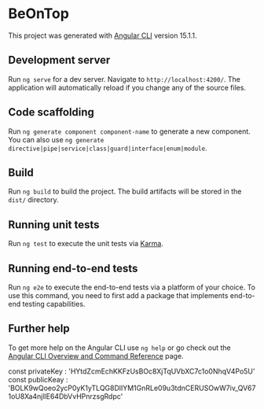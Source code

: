 # BeOnTop

This project was generated with [Angular CLI](https://github.com/angular/angular-cli) version 15.1.1.

## Development server

Run `ng serve` for a dev server. Navigate to `http://localhost:4200/`. The application will automatically reload if you change any of the source files.

## Code scaffolding

Run `ng generate component component-name` to generate a new component. You can also use `ng generate directive|pipe|service|class|guard|interface|enum|module`.

## Build

Run `ng build` to build the project. The build artifacts will be stored in the `dist/` directory.

## Running unit tests

Run `ng test` to execute the unit tests via [Karma](https://karma-runner.github.io).

## Running end-to-end tests

Run `ng e2e` to execute the end-to-end tests via a platform of your choice. To use this command, you need to first add a package that implements end-to-end testing capabilities.

## Further help

To get more help on the Angular CLI use `ng help` or go check out the [Angular CLI Overview and Command Reference](https://angular.io/cli) page.

const privateKey : 'HYtdZcmEchKKFzUsBOc8XjTqUVbXC7c1o0NhqV4Po5U'
const publicKeay : 'BOLK9wQoeo2ycP0yK1yTLQG8DlIYM1GnRLe09u3tdnCERUSOwW7iv_QV671oU8Xa4njllE64DbVvHPnrzsgRdpc'
